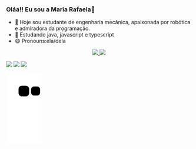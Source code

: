 ### Oláa!! Eu sou a Maria Rafaela👋


- 🔭 Hoje sou estudante de engenharia mecânica, apaixonada por robótica e admiradora da programação.
- 📘 Estudando java, javascript e typescript
- 😄 Pronouns:ela/dela

<div align="center">
  <a href="https://github.com/RaF4ela">
  <img height="130em" src="https://github-readme-stats.vercel.app/api?username=RaF4ela&show_icons=true&theme=algolia&include_all_commits=true&count_private=true"/>
  <img height="130em" src="https://github-readme-stats.vercel.app/api/top-langs/?username=RaF4ela&layout=compact&langs_count=7&theme=algolia"/>
</div>
  
  
  <div>
    
    
  <a href="https://www.instagram.com/rafaaela_arrud/" target="_blank"><img src="https://img.shields.io/badge/-Instagram-%23E4405F?style=for-the-badge&logo=instagram&logoColor=white" target="_blank"></a>
  <a href = "mailto:rafaelarruda150@gmail.com"><img src="https://img.shields.io/badge/Gmail-D14836?style=for-the-badge&logo=gmail&logoColor=white" target="_blank"></a>
  <a href="https://www.linkedin.com/in/rafaela-arruda/" target="_blank"><img src="https://img.shields.io/badge/-LinkedIn-%230077B5?style=for-the-badge&logo=linkedin&logoColor=white" target="_blank"></a> 
    
    
  </div>
  
  ![Snake animation](https://github.com/RaF4ela/RaF4ela/blob/output/github-contribution-grid-snake.svg)
  
